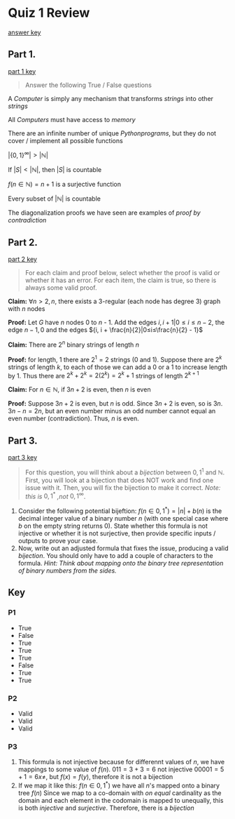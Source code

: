 # Quiz 1 Review
[answer key](#key)
## Part 1.
[part 1 key](#p1)

> Answer the following True / False questions 

A $Computer$ is simply any mechanism that transforms $strings$ into other $strings$

All $Computers$ must have access to $memory$

There are an infinite number of unique $Python programs$, but they do not cover / implement all possible functions

$\left| \{0,1\}^\infty \right| > \left|{ℕ}\right|$

If $\left|S\right| < \left|ℕ\right|$, then $\left|S\right|$ is countable

$f(n \in ℕ) = n + 1$ is a surjective function

Every subset of $\left|ℕ\right|$ is countable

The diagonalization proofs we have seen are examples of _proof by contradiction_  

## Part 2.
[part 2 key](#p2)

> For each claim and proof below, select whether the proof is valid or whether it has an error. For each item, the claim is true, so  there is always some valid proof.

**Claim:** $∀ n > 2, n % 2 = 0$, there exists a 3-regular (each node has degree 3) graph with $n$ nodes

**Proof:** Let $G$ have $n$ nodes 0 to $n$ - 1. Add the edges ${i, i + 1}|0≤i≤n - 2$, the edge ${n - 1, 0}$ and the edges ${i, i + \frac{n}{2}|0≤i≤\frac{n}{2} - 1}$

**Claim:** There are $2^n$ binary strings of length $n$

**Proof:** for length, 1 there are $2^1 = 2$ strings (0 and 1). Suppose there are $2^k$ strings of length $k$, to each of those we can add a 0 or a 1 to increase length by 1. Thus there are $2^k + 2^k = 2(2^k) = 2^k+1$ strings of length $2^{k + 1}$

**Claim:** For $n \in ℕ$, if $3n + 2$ is even, then $n$ is even

**Proof:** Suppose $3n + 2$ is even, but $n$ is odd. Since $3n + 2$ is even, so is $3n$. $3n - n = 2n$, but an even number minus an odd number cannot equal an even number (contradiction). Thus, $n$ is even.

## Part 3.
[part 3 key](#p3)

> For this question, you will think about a $bijection$ between ${0, 1}^{1}$ and ℕ. First, you will look at a bijection that does NOT work and find one issue with it. Then, you will fix the bijection to make it correct. _Note: this is_ ${0, 1}^*$ _,not_ ${0,1}^{\infty}$.

1. Consider the following potential bijeftion: $f(n \in {0,1}^*) = \left|n\right| + b(n)$ is the decimal integer value of a binary number $n$ (with one special case where $b$ on the empty string returns 0). State whether this formula is not injective or whether it is not surjective, then provide specific inputs / outputs to prove your case.
2. Now, write out an adjusted formula that fixes the issue, producing a valid $bijection$. You should only have to add a couple of characters to the formula. _Hint: Think about mapping onto the binary tree representation of binary numbers from the sides._

## Key
### P1
- True
- False
- True
- True
- True
- False
- True
- True
### P2
- Valid
- Valid
- Valid
### P3
1. This formula is not injective because for differennt values of $n$, we have mappings to some value of $f(n)$. $011 = 3 + 3 = 6$ not injective $00001 = 5 + 1 = 6 x \neq$, but $f(x) = f(y)$, therefore it is not a bijection
2. If we map it like this: $f(n \in {0,1}^*)$ we have all $n$'s mapped onto a binary tree $f(n)$ Since we map to a co-domain with _on equal_ cardinality as the domain and each element in the codomain is mapped to unequally, this is both _injective_ and _surjective_. Therefore, there is a _bijection_
